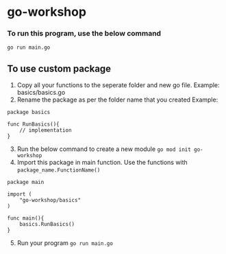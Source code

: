 # go-workshop

### To run this program, use the below command
`go run main.go`

## To use custom package
1. Copy all your functions to the seperate folder and new go file. Example: basics/basics.go
2.  Rename the package as per the folder name that you created
Example:
```
package basics

func RunBasics(){
    // implementation
}
```
3. Run the below command to create a new module
`go mod init go-workshop`
4. Import this package in main function. Use the functions with `package_name.FunctionName()`
```
package main

import (
    "go-workshop/basics"
)

func main(){
    basics.RunBasics()
}
```
5. Run your program
`go run main.go`
